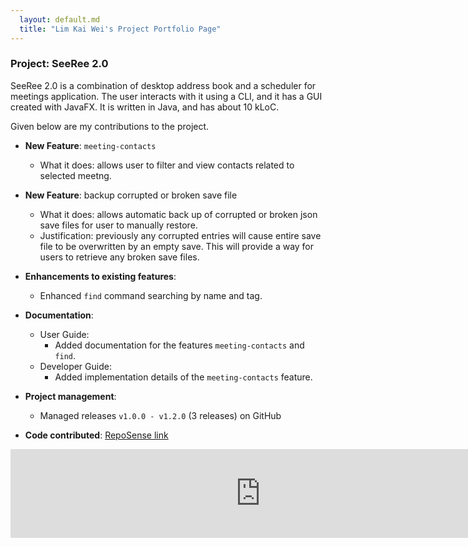 ```yaml
---
  layout: default.md
  title: "Lim Kai Wei's Project Portfolio Page"
---
```


### Project: SeeRee 2.0

SeeRee 2.0 is a combination of desktop address book and a scheduler for meetings application. The user interacts with it using a CLI, and it has a GUI created with JavaFX. It is written in Java, and has about 10 kLoC.

Given below are my contributions to the project.

* **New Feature**: `meeting-contacts`
  * What it does: allows user to filter and view contacts related to selected meetng.

* **New Feature**: backup corrupted or broken save file
  * What it does: allows automatic back up of corrupted or broken json save files for user to manually restore. 
  * Justification: previously any corrupted entries will cause entire save file to be overwritten by an empty save. This will provide a way for users to retrieve any broken save files.

* **Enhancements to existing features**:
  * Enhanced `find` command searching by name and tag.

* **Documentation**:
  * User Guide:
    * Added documentation for the features `meeting-contacts` and `find`.
  * Developer Guide:
    * Added implementation details of the `meeting-contacts` feature.

* **Project management**:
  * Managed releases `v1.0.0 - v1.2.0` (3 releases) on GitHub

* **Code contributed**: [RepoSense link](https://nus-cs2103-ay2425s1.github.io/tp-dashboard/?search=limkaiwei)

<iframe src="https://nus-cs2103-ay2425s1.github.io/tp-dashboard/#/widget/?search=limkai&sort=groupTitle&sortWithin=title&timeframe=commit&mergegroup=&groupSelect=groupByRepos&breakdown=true&checkedFileTypes=docs~functional-code~test-code~other&since=2024-09-20&tabOpen=true&tabType=zoom&zA=LimKaiWei&zR=AY2425S1-CS2103-F13-3%2Ftp%5Bmaster%5D&zACS=183.14285714285714&zS=2024-09-20&zFS=limkai&zU=2024-11-07&zMG=false&zFTF=commit&zFGS=groupByRepos&zFR=false&chartGroupIndex=0&chartIndex=0" frameBorder="0" width="800px" height="142px"></iframe>
